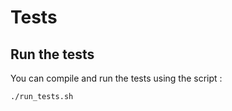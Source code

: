 # Tests

## Run the tests

You can compile and run the tests using the script :

```bash
./run_tests.sh
```